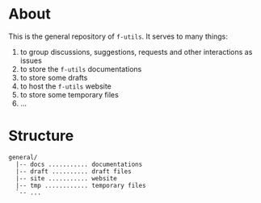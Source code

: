 # About

This is the general repository of `f-utils`. It serves to many things:

1. to group discussions, suggestions, requests and other interactions as issues
2. to store the `f-utils` documentations
3. to store some drafts
3. to host the `f-utils` website
4. to store some temporary files
4. ...

# Structure

```
general/
  |-- docs ........... documentations
  |-- draft .......... draft files
  |-- site ........... website
  |-- tmp ............ temporary files
  `-- ...
```
